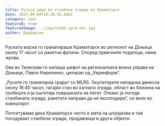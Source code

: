 ```yaml
---
title: Русија удри во станбени згради во Краматорск
date: 2023-09-04T18:10:56.898Z
category: свет
featured: true
featuredImage: ../img/stamb-zgrd-ukr.jpg
author: Вардарски
---
```

Руската војска го гранатираше Краматорск во регионот на Доњецк околу 17 часот со ракетни фрлачи. Според првичните податоци, нема жртви.

Ова во Телеграм го напиша шефот на регионалната воена управа на Доњецк, Павло Кириленко, цитиран од „Укринформ“.

„Русите го гранатираа градот со MLRS. Окупаторите нападнаа денеска околу 16:40 часот, гаѓајќи стан во катната зграда, област во близина на гробишта и ја оштетија површината на патот. Откако ја погоди станбената зграда, ракетата направи да не експлодира“, се вели во извештајот.

Потсетуваме дека Краматорск често е мета на штрајкови и тие погодуваат станбени згради, продавници и други објекти.